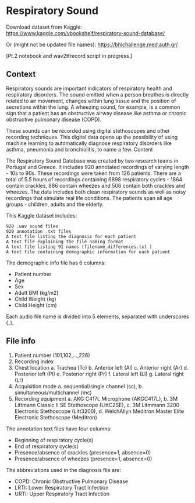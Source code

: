 # Respiratory Sound 

Download dataset from Kaggle:
https://www.kaggle.com/vbookshelf/respiratory-sound-database/

Or (might not be updated file names):
https://bhichallenge.med.auth.gr/

[Pt.2 notebook and wav2tfrecord script in progress.]

## Context

Respiratory sounds are important indicators of respiratory health and respiratory disorders. The sound emitted when a person breathes is directly related to air movement, changes within lung tissue and the position of secretions within the lung. A wheezing sound, for example, is a common sign that a patient has an obstructive airway disease like asthma or chronic obstructive pulmonary disease (COPD).

These sounds can be recorded using digital stethoscopes and other recording techniques. This digital data opens up the possibility of using machine learning to automatically diagnose respiratory disorders like asthma, pneumonia and bronchiolitis, to name a few.
Content

The Respiratory Sound Database was created by two research teams in Portugal and Greece. It includes 920 annotated recordings of varying length - 10s to 90s. These recordings were taken from 126 patients. There are a total of 5.5 hours of recordings containing 6898 respiratory cycles - 1864 contain crackles, 886 contain wheezes and 506 contain both crackles and wheezes. The data includes both clean respiratory sounds as well as noisy recordings that simulate real life conditions. The patients span all age groups - children, adults and the elderly.

This Kaggle dataset includes:

    920 .wav sound files
    920 annotation .txt files
    A text file listing the diagnosis for each patient
    A text file explaining the file naming format
    A text file listing 91 names (filename_differences.txt )
    A text file containing demographic information for each patient

The demographic info file has 6 columns:
  - Patient number
  - Age
  - Sex
  - Adult BMI (kg/m2)
  - Child Weight (kg)
  - Child Height (cm)


Each audio file name is divided into 5 elements, separated with underscores (_).

## File info

1. Patient number (101,102,...,226)
2. Recording index
3. Chest location 
      a. Trachea (Tc)
      b. Anterior left (Al)
      c. Anterior right (Ar)
      d. Posterior left (Pl)
      e. Posterior right (Pr)
      f. Lateral left (Ll)
      g. Lateral right (Lr)
4. Acquisition mode 
     a. sequential/single channel (sc), 
     b. simultaneous/multichannel (mc)
5. Recording equipment 
     a. AKG C417L Microphone (AKGC417L), 
     b. 3M Littmann Classic II SE Stethoscope (LittC2SE), 
     c. 3M Litmmann 3200 Electronic Stethoscope (Litt3200), 
     d.  WelchAllyn Meditron Master Elite Electronic Stethoscope (Meditron)

The annotation text files have four columns:
- Beginning of respiratory cycle(s)
- End of respiratory cycle(s)
- Presence/absence of crackles (presence=1, absence=0)
- Presence/absence of wheezes (presence=1, absence=0)

The abbreviations used in the diagnosis file are:
- COPD: Chronic Obstructive Pulmonary Disease
- LRTI: Lower Respiratory Tract Infection
- URTI: Upper Respiratory Tract Infection
